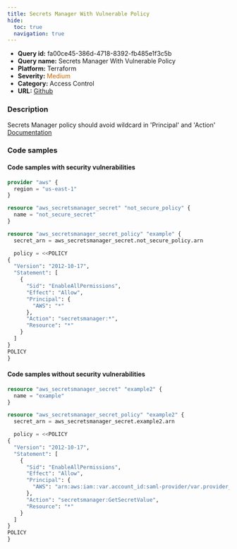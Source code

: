 ```yaml
---
title: Secrets Manager With Vulnerable Policy
hide:
  toc: true
  navigation: true
---
```


<style>
  .highlight .hll {
    background-color: #ff171742;
  }
  .md-content {
    max-width: 1100px;
    margin: 0 auto;
  }
</style>

-   **Query id:** fa00ce45-386d-4718-8392-fb485e1f3c5b
-   **Query name:** Secrets Manager With Vulnerable Policy
-   **Platform:** Terraform
-   **Severity:** <span style="color:#C60">Medium</span>
-   **Category:** Access Control
-   **URL:** [Github](https://github.com/Checkmarx/kics/tree/master/assets/queries/terraform/aws/secrets_manager_with_vulnerable_policy)

### Description
Secrets Manager policy should avoid wildcard in 'Principal' and 'Action'<br>
[Documentation](https://registry.terraform.io/providers/hashicorp/aws/latest/docs/resources/secretsmanager_secret_policy#policy)

### Code samples
#### Code samples with security vulnerabilities
```tf title="Positive test num. 1 - tf file" hl_lines="12"
provider "aws" {
  region = "us-east-1"
}

resource "aws_secretsmanager_secret" "not_secure_policy" {
  name = "not_secure_secret"
}

resource "aws_secretsmanager_secret_policy" "example" {
  secret_arn = aws_secretsmanager_secret.not_secure_policy.arn

  policy = <<POLICY
{
  "Version": "2012-10-17",
  "Statement": [
    {
      "Sid": "EnableAllPermissions",
      "Effect": "Allow",
      "Principal": {
        "AWS": "*"
      },
      "Action": "secretsmanager:*",
      "Resource": "*"
    }
  ]
}
POLICY
}

```


#### Code samples without security vulnerabilities
```tf title="Negative test num. 1 - tf file"
resource "aws_secretsmanager_secret" "example2" {
  name = "example"
}

resource "aws_secretsmanager_secret_policy" "example2" {
  secret_arn = aws_secretsmanager_secret.example2.arn

  policy = <<POLICY
{
  "Version": "2012-10-17",
  "Statement": [
    {
      "Sid": "EnableAllPermissions",
      "Effect": "Allow",
      "Principal": {
        "AWS": "arn:aws:iam::var.account_id:saml-provider/var.provider_name"
      },
      "Action": "secretsmanager:GetSecretValue",
      "Resource": "*"
    }
  ]
}
POLICY
}

```
